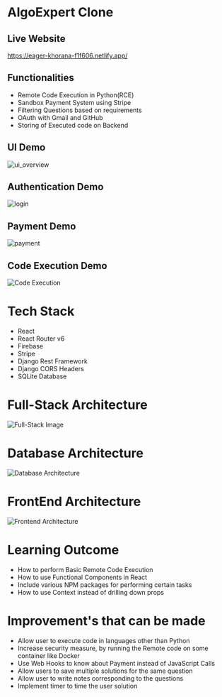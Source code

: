 # AlgoExpert Clone

## Live Website
https://eager-khorana-f1f606.netlify.app/ 

## Functionalities
+ Remote Code Execution in Python(RCE)
+ Sandbox Payment System using Stripe
+ Filtering Questions based on requirements
+ OAuth with Gmail and GitHub
+ Storing of Executed code on Backend

## UI Demo
![ui_overview](https://user-images.githubusercontent.com/80830461/152632145-c610566f-3af7-49ec-b83c-db816a98e88e.gif)

## Authentication Demo
![login](https://user-images.githubusercontent.com/80830461/152632133-9b029de2-483a-45e0-a602-6baf69df962d.gif)

## Payment Demo
![payment](https://github.com/himanshuc11/AlgoExpertFullStack/blob/master/payment.gif)

## Code Execution Demo
![Code Execution](https://github.com/himanshuc11/AlgoExpertFullStack/blob/master/rce.gif)

# Tech Stack
+ React
+ React Router v6
+ Firebase
+ Stripe
+ Django Rest Framework
+ Django CORS Headers
+ SQLite Database

# Full-Stack Architecture

![Full-Stack Image](https://user-images.githubusercontent.com/80830461/152535388-10d49128-c00b-4280-b5c2-b8a8ea6b7ce1.jpeg)

# Database Architecture
![Database Architecture](https://user-images.githubusercontent.com/80830461/152535487-ca9c9abb-42b6-456c-a297-c8bf68ac8dc7.jpeg)

# FrontEnd Architecture
![Frontend Architecture](https://user-images.githubusercontent.com/80830461/152535570-7b14291f-b25c-48fa-aaf3-7d6a2e250f4a.jpeg)


# Learning Outcome
+ How to perform Basic Remote Code Execution
+ How to use Functional Components in React
+ Include various NPM packages for performing certain tasks
+ How to use Context instead of drilling down props

# Improvement's that can be made
+ Allow user to execute code in languages other than Python
+ Increase security measure, by running the Remote code on some container like Docker
+ Use Web Hooks to know about Payment instead of JavaScript Calls
+ Allow users to save multiple solutions for the same question
+ Allow user to write notes corresponding to the questions
+ Implement timer to time the user solution
